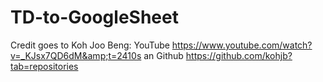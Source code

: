 # TD-to-GoogleSheet
Credit goes to Koh Joo Beng: YouTube https://www.youtube.com/watch?v=_KJsx7QD6dM&amp;t=2410s an Github https://github.com/kohjb?tab=repositories

